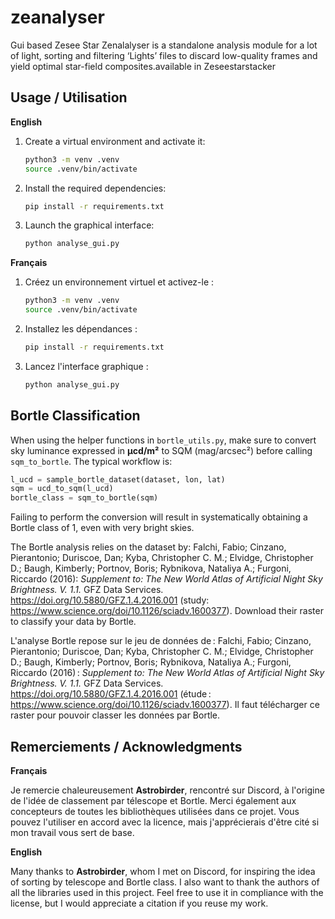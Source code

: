 # zeanalyser
Gui based Zesee Star Zenalalyser is a standalone analysis module for a lot of light, sorting and filtering ‘Lights’ files to discard low-quality frames and yield optimal star-field composites.available in Zeseestarstacker

## Usage / Utilisation

**English**

1. Create a virtual environment and activate it:

   ```bash
   python3 -m venv .venv
   source .venv/bin/activate
   ```

2. Install the required dependencies:

   ```bash
   pip install -r requirements.txt
   ```

3. Launch the graphical interface:

   ```bash
   python analyse_gui.py
   ```

**Français**

1. Créez un environnement virtuel et activez-le&nbsp;:

   ```bash
   python3 -m venv .venv
   source .venv/bin/activate
   ```

2. Installez les dépendances&nbsp;:

   ```bash
   pip install -r requirements.txt
   ```

3. Lancez l'interface graphique&nbsp;:

   ```bash
   python analyse_gui.py
   ```

## Bortle Classification

When using the helper functions in `bortle_utils.py`, make sure to convert
sky luminance expressed in **µcd/m²** to SQM (mag/arcsec²) before calling
`sqm_to_bortle`. The typical workflow is:

```python
l_ucd = sample_bortle_dataset(dataset, lon, lat)
sqm = ucd_to_sqm(l_ucd)
bortle_class = sqm_to_bortle(sqm)
```

Failing to perform the conversion will result in systematically obtaining a
Bortle class of 1, even with very bright skies.

The Bortle analysis relies on the dataset by:
Falchi, Fabio; Cinzano, Pierantonio; Duriscoe, Dan; Kyba, Christopher C. M.; Elvidge, Christopher D.; Baugh, Kimberly; Portnov, Boris; Rybnikova, Nataliya A.; Furgoni, Riccardo (2016): *Supplement to: The New World Atlas of Artificial Night Sky Brightness. V. 1.1.* GFZ Data Services. <https://doi.org/10.5880/GFZ.1.4.2016.001>
(study: <https://www.science.org/doi/10.1126/sciadv.1600377>). Download their raster to classify your data by Bortle.

L'analyse Bortle repose sur le jeu de données de :
Falchi, Fabio; Cinzano, Pierantonio; Duriscoe, Dan; Kyba, Christopher C. M.; Elvidge, Christopher D.; Baugh, Kimberly; Portnov, Boris; Rybnikova, Nataliya A.; Furgoni, Riccardo (2016) : *Supplement to: The New World Atlas of Artificial Night Sky Brightness. V. 1.1.* GFZ Data Services. <https://doi.org/10.5880/GFZ.1.4.2016.001>
(étude : <https://www.science.org/doi/10.1126/sciadv.1600377>). Il faut télécharger ce raster pour pouvoir classer les données par Bortle.


## Remerciements / Acknowledgments

**Français**

Je remercie chaleureusement **Astrobirder**, rencontré sur Discord, à l'origine de l'idée de classement par télescope et Bortle. Merci également aux concepteurs de toutes les bibliothèques utilisées dans ce projet. Vous pouvez l'utiliser en accord avec la licence, mais j'apprécierais d'être cité si mon travail vous sert de base.

**English**

Many thanks to **Astrobirder**, whom I met on Discord, for inspiring the idea of sorting by telescope and Bortle class. I also want to thank the authors of all the libraries used in this project. Feel free to use it in compliance with the license, but I would appreciate a citation if you reuse my work.

